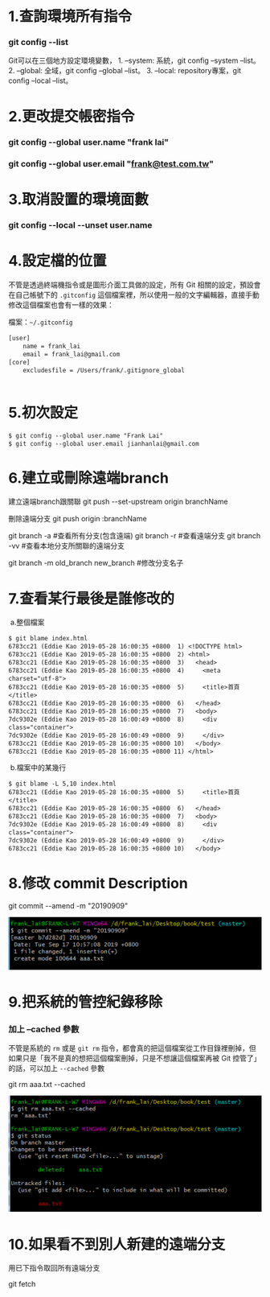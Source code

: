 # 1.查詢環境所有指令

### **git config --list**

Git可以在三個地方設定環境變數，
	1. –system: 系統，git config –system –list。
	2. –global: 全域，git config –global –list。
	3. –local: repository專案，git config –local –list。

# 2.更改提交帳密指令

### **git config --global user.name "frank lai"**

### **git config --global user.email "frank@test.com.tw"**

# 3.取消設置的環境面數

### **git config --local --unset user.name**





# 4.設定檔的位置

不管是透過終端機指令或是圖形介面工具做的設定，所有 Git 相關的設定，預設會在自己帳號下的 `.gitconfig` 這個檔案裡，所以使用一般的文字編輯器，直接手動修改這個檔案也會有一樣的效果：

檔案：`~/.gitconfig`

```console
[user]
  	name = frank_lai
	email = frank_lai@gmail.com
[core]
	excludesfile = /Users/frank/.gitignore_global
 
```



# 5.初次設定

```console
$ git config --global user.name "Frank Lai"
$ git config --global user.email jianhanlai@gmail.com
```

# 6.建立或刪除遠端branch

建立遠端branch跟關聯
git push --set-upstream origin branchName

刪除遠端分支
git push origin :branchName

git branch -a #查看所有分支(包含遠端)
git branch -r #查看遠端分支 
git branch -vv #查看本地分支所關聯的遠端分支

git branch -m old_branch new_branch #修改分支名子



# 7.查看某行最後是誰修改的

​    a.整個檔案

```console
$ git blame index.html
6783cc21 (Eddie Kao 2019-05-28 16:00:35 +0800  1) <!DOCTYPE html>
6783cc21 (Eddie Kao 2019-05-28 16:00:35 +0800  2) <html>
6783cc21 (Eddie Kao 2019-05-28 16:00:35 +0800  3)   <head>
6783cc21 (Eddie Kao 2019-05-28 16:00:35 +0800  4)     <meta charset="utf-8">
6783cc21 (Eddie Kao 2019-05-28 16:00:35 +0800  5)     <title>首頁</title>
6783cc21 (Eddie Kao 2019-05-28 16:00:35 +0800  6)   </head>
6783cc21 (Eddie Kao 2019-05-28 16:00:35 +0800  7)   <body>
7dc9302e (Eddie Kao 2019-05-28 16:00:49 +0800  8)     <div class="container">
7dc9302e (Eddie Kao 2019-05-28 16:00:49 +0800  9)     </div>
6783cc21 (Eddie Kao 2019-05-28 16:00:35 +0800 10)   </body>
6783cc21 (Eddie Kao 2019-05-28 16:00:35 +0800 11) </html>
```

​    b.檔案中的某幾行

```console
$ git blame -L 5,10 index.html
6783cc21 (Eddie Kao 2019-05-28 16:00:35 +0800  5)     <title>首頁</title>
6783cc21 (Eddie Kao 2019-05-28 16:00:35 +0800  6)   </head>
6783cc21 (Eddie Kao 2019-05-28 16:00:35 +0800  7)   <body>
7dc9302e (Eddie Kao 2019-05-28 16:00:49 +0800  8)     <div class="container">
7dc9302e (Eddie Kao 2019-05-28 16:00:49 +0800  9)     </div>
6783cc21 (Eddie Kao 2019-05-28 16:00:35 +0800 10)   </body>
```

# 8.修改 commit Description

git commit --amend -m "20190909"

![033](images/pic033.png)

# 9.把系統的管控紀錄移除

### 加上 –cached 參數

不管是系統的 `rm` 或是 `git rm` 指令，都會真的把這個檔案從工作目錄裡刪掉，但如果只是「我不是真的想把這個檔案刪掉，只是不想讓這個檔案再被 Git 控管了」的話，可以加上 `--cached` 參數

git rm aaa.txt --cached

![034](images/pic034.png)

# 10.如果看不到別人新建的遠端分支

用已下指令取回所有遠端分支

git fetch
